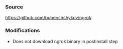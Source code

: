 ### Source
https://github.com/bubenshchykov/ngrok

### Modifications
* Does not download ngrok binary in postinstall step
